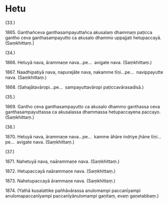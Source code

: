 # Hetu

(33.)

1865\. Ganthañceva ganthasampayuttañca akusalaṃ dhammaṃ paṭicca gantho ceva ganthasampayutto ca akusalo dhammo uppajjati hetupaccayā. (Saṃkhittaṃ.)

(34.)

1866\. Hetuyā nava, ārammaṇe nava…pe…  avigate nava. (Saṃkhittaṃ.)

1867\. Naadhipatiyā nava, napurejāte nava, nakamme tīṇi…pe…  navippayutte nava. (Saṃkhittaṃ.)

1868\. (Sahajātavāropi…pe…  sampayuttavāropi paṭiccavārasadisā.)

(35.)

1869\. Gantho ceva ganthasampayutto ca akusalo dhammo ganthassa ceva ganthasampayuttassa ca akusalassa dhammassa hetupaccayena paccayo. (Saṃkhittaṃ.)

(36.)

1870\. Hetuyā nava, ārammaṇe nava…pe…  kamme āhāre indriye jhāne tīṇi…pe…  avigate nava. (Saṃkhittaṃ.)

(37.)

1871\. Nahetuyā nava, naārammaṇe nava. (Saṃkhittaṃ.)

1872\. Hetupaccayā naārammaṇe nava. (Saṃkhittaṃ.)

1873\. Nahetupaccayā ārammaṇe nava. (Saṃkhittaṃ.)

1874\. (Yathā kusalattike pañhāvārassa anulomampi paccanīyampi anulomapaccanīyampi paccanīyānulomampi gaṇitaṃ, evaṃ gaṇetabbaṃ.)
